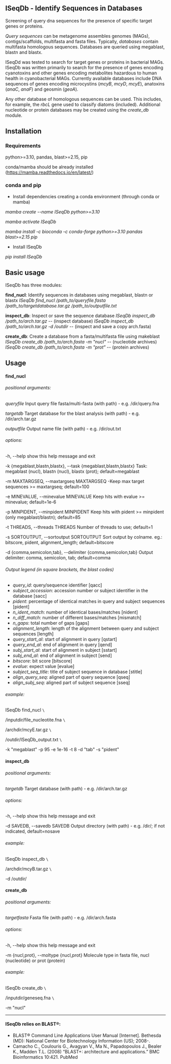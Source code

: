 ## ISeqDb - Identify Sequences in Databases

Screening of query dna sequences for the presence of specific target genes or proteins.

*Query sequences* can be metagenome assembles genomes (MAGs), contigs/scaffolds, multifasta and fasta files. Typically, *databases* contain multifasta homologous sequences. Databases are queried using megablast, blastn and blastx.

ISeqDd was tested to search for target genes or proteins in bacterial MAGs. ISeqDb was written primarily to search for the presence of genes encoding cyanotoxins and other genes encoding metabolites hazardous to human health in cyanobacterial MAGs. Currently available databases include DNA sequences of genes encoding microcystins (*mcyB*, *mcyD*, *mcyE*), anatoxins (*anaC*, *anaF*) and geosmin (*geoA*).

Any other database of homologous sequences can be used. This includes, for example, the *rbcL* gene used to classify diatoms (included). Additional nucleotide or protein databases may be created using the *create_db* module.



## Installation

### Requirements

python>=3.10, pandas, blast>=2.15, pip

conda/mamba should be already installed (https://mamba.readthedocs.io/en/latest/)

### conda and pip

- Install dependencies creating a conda environment (through conda or mamba)

*mamba create --name ISeqDb python>=3.10*

*mamba activate ISeqDb*

*mamba install -c bioconda -c conda-forge python>=3.10 pandas blast>=2.15 pip*

- Install ISeqDb

*pip install ISeqDb*



## Basic usage

ISeqDb has three modules:

**find_nucl**: Identify sequences in databases using megablast, blastn or blastx
*ISeqDb find_nucl /path_to/queryfile.fasta /path_to/targetdatabase.tar.gz /path_to/outputfile.txt*

**inspect_db**: Inspect or save the sequence database
*ISeqDb inspect_db /path_to/arch.tar.gz*  -- (inspect database)
*ISeqDb inspect_db /path_to/arch.tar.gz -d /outdir* -- (inspect and save a copy arch.fasta)

**create_db**: Create a database from a fasta/multifasta file using makeblast
*ISeqDb create_db /path_to/arch.fasta -m "nucl"* -- (nucleotide archives)
*ISeqDb create_db /path_to/arch.fasta -m "prot"* -- (protein archives)



## Usage

#### find_nucl

###### positional arguments:

*queryfile*             Input query file fasta/multi-fasta (with path) - e.g. /dir/query.fna

*targetdb*              Target database for the blast analysis (with path) - e.g. /dir/arch.tar.gz

*outputfile*            Output name file (with path) - e.g. /dir/out.txt

###### options:

-h, --help            show this help message and exit

-k {megablast,blastn,blastx}, --task {megablast,blastn,blastx}
Task: megablast (nucl), blastn (nucl), blastx (prot); default=megablast

-m MAXTARGSEQ, --maxtargseq MAXTARGSEQ
-Keep max target sequences >= maxtargseq; default=100

-e MINEVALUE, --minevalue MINEVALUE
Keep hits with evalue >= minevalue; default=1e-6

-p MINPIDENT, --minpident MINPIDENT
Keep hits with pident >= minpident (only megablast/blastn); default=85

-t THREADS, --threads THREADS
Number of threads to use; default=1

-s SORTOUTPUT, --sortoutput SORTOUTPUT
Sort output by colname. eg.: bitscore, pident, alignment_length; default=bitscore

-d {comma,semicolon,tab}, --delimiter {comma,semicolon,tab}
Output delimiter: comma, semicolon, tab; default=comma



###### Output legend (in square brackets, the blast codes)

- *query_id*:		            query/sequence identifier [qacc]
- *subject_accession*:	     accession number or subject identifier in the database [sacc]
- *pident*:			        percentage of identical matches in query and subject sequences [pident]
- *n_ident_match*:                  number of identical bases/matches [nident]
- *n_diff_match*:                     number of different bases/matches [mismatch]
- *n_gaps*:                               total number of gaps [gaps]
- *alignment_length*:             length of the alignment between query and subject sequences [length]
- *query_start_al*:                  start of alignment in query [qstart]
- *query_end_al*:                    end of alignment in query [qend]
- *subj_start_al*:                     start of alignment in subject [sstart]
- *subj_end_al*:                      end of alignment in subject [send]
- *bitscore*:                            bit score [bitscore]
- *evalue*:                              expect value [evalue]
- *subject_seq_title*:              title of subject sequence in database [stitle]
- *align_query_seq*:              aligned part of query sequence [qseq]
- *align_subj_seq*:                 aligned part of subject sequence [sseq]

###### example:

ISeqDb find_nucl ``\``

/inputdir/file_nucleotite.fna ``\``

/archdir/mcyE.tar.gz ``\``

/outdir/ISeqDb_output.txt ``\``

-k "megablast" -p 95 -e 1e-16 -t 8 -d "tab" -s "pident"

#### inspect_db

###### positional arguments:

*targetdb*              Target database (with path) - e.g. /dir/arch.tar.gz

###### options:

-h, --help            show this help message and exit

-d SAVEDB, --savedb SAVEDB
Output directory (with path) - e.g. /dir/; if not indicated, default=nosave

###### example:

ISeqDb inspect_db ``\``

/archdir/mcyB.tar.gz ``\``

-d /outdir/

#### create_db

###### positional arguments:

*targetfasta*           Fasta file (with path) - e.g. /dir/arch.fasta

###### options:

-h, --help            show this help message and exit

-m {nucl,prot}, --moltype {nucl,prot}
Molecule type in fasta file, nucl (nucleotide) or prot (protein)

###### example:

ISeqDb create_db ``\``

/inputdir/geneseq.fna ``\``

-m "nucl"


___
#### ISeqDb relies on BLAST®:

   -   BLAST® Command Line Applications User Manual [Internet]. Bethesda (MD): National Center
       for Biotechnology Information (US); 2008-.
   -   Camacho C., Coulouris G., Avagyan V., Ma N., Papadopoulos J., Bealer K., Madden T.L. (2008)
       “BLAST+: architecture and applications.” BMC Bioinformatics 10:421. PubMed

